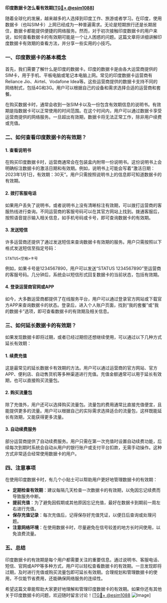 **印度数据卡怎么看有效期[[TG💪+ @esim1088](https://t.me/s/esim1088)]**

随着全球化的发展，越来越多的人选择到印度工作、旅游或者学习。在印度，使用数据卡（也叫SIM卡）上网已经成为一种普遍需求。无论是短期旅行还是长期居住，数据卡都能提供便捷的网络服务。然而，对于初次接触印度数据卡的用户来说，如何查看数据卡的有效期可能是一个让人困惑的问题。这篇文章将详细讲解印度数据卡有效期的查看方法，并分享一些实用的小技巧。

### 一、印度数据卡的基本概念

首先，我们需要了解什么是印度的数据卡。印度的数据卡是由各大运营商提供的SIM卡，用于手机、平板电脑或笔记本电脑上网。常见的印度数据卡运营商有Reliance Jio、Airtel、Vodafone Idea等。这些运营商提供的数据卡支持不同的网络制式，包括4G和3G。用户可以根据自己的设备和需求选择合适的运营商和套餐。

在购买数据卡时，通常会收到一张SIM卡以及一份包含有效期信息的说明书。有效期是指数据卡可以正常使用的时间范围。在这个时间内，用户可以通过数据卡享受运营商提供的网络服务。一旦超出有效期，数据卡将无法正常工作，除非用户续费或充值。

### 二、如何查看印度数据卡的有效期？

#### 1. 查看说明书

在购买印度数据卡时，运营商通常会在包装盒内附带一份说明书。这份说明书上会明确标注数据卡的激活日期和有效期。例如，说明书上可能会写着“激活日期：2023年1月1日，有效期：30天”。用户只需按照说明书上的信息即可知道数据卡的有效期。

#### 2. 拨打客服电话

如果用户丢失了说明书，或者说明书上没有清晰标注有效期，可以拨打运营商的客服热线进行查询。不同运营商的客服号码可以在其官方网站上找到。拨通客服后，按照语音提示输入相关信息，如手机号码或卡号，即可查询数据卡的有效期。

#### 3. 发送短信

许多运营商还提供了通过发送短信来查询数据卡有效期的服务。用户只需按照以下格式发送短信至指定号码：

```
STATUS<空格>卡号
```

例如，如果卡号是1234567890，用户可以发送“STATUS 1234567890”至运营商的客服号码。几分钟后，系统会以短信形式回复数据卡的当前状态，包括有效期。

#### 4. 登录运营商官网或APP

如今，大多数运营商都提供了在线服务平台，用户可以通过登录官方网站或下载官方APP来查询数据卡的状态。登录后，进入个人账户页面，找到“我的套餐”或“我的数据卡”选项，即可查看数据卡的有效期及相关信息。

### 三、如何延长数据卡的有效期？

如果发现数据卡即将过期，或者已经过期但还想继续使用，可以通过以下几种方式延长有效期：

#### 1. 续费充值

这是最常见的延长数据卡有效期的方法。用户可以通过运营商的官方网站、官方APP、便利店、自动售货机等多种渠道进行充值。充值金额通常可以用于延长有效期，也可以直接购买流量包。

#### 2. 购买流量包

除了充值外，用户还可以选择购买流量包。流量包的费用通常比直接充值便宜，且能提供更多的流量。用户可以根据自己的实际需求选择适合的流量包，这样既能延长有效期，又能获得更多流量。

#### 3. 自动续费服务

部分运营商提供了自动续费服务。用户只需在第一次充值时设置自动续费功能，后续每次到期时系统会自动从用户的银行账户或支付平台扣款，无需手动操作。这种方式非常适合经常使用数据卡的用户。

### 四、注意事项

在使用印度数据卡时，有几个小贴士可以帮助用户更好地管理数据卡的有效期：

- **定期检查有效期**：建议每隔几天检查一次数据卡的有效期，以免因忘记续费而导致服务中断。
- **提前充值**：为了避免因假期或其他原因忘记充值，最好在数据卡到期前一周左右进行充值。
- **保存充值记录**：每次充值后，记得保存好充值凭证，以便日后查询或处理问题。
- **注意网络环境**：在使用数据卡时，尽量避免在信号较差的地方长时间使用，以免浪费流量。

### 五、总结

印度数据卡的有效期是每个用户都需要关注的重要信息。通过说明书、客服电话、短信、官网或APP等多种方式，用户可以轻松查看数据卡的有效期。一旦发现即将过期，及时进行充值或购买流量包即可延长有效期。合理规划和管理数据卡的使用，不仅能节省费用，还能确保网络服务的连续性。

希望这篇文章能帮助大家更好地理解和管理印度数据卡的有效期。如果你还有其他关于印度数据卡的问题，欢迎随时留言讨论！[[TG💪+ @esim1088](https://t.me/s/esim1088) ![Image](https://i.postimg.cc/4NQfJmqS/Snipaste-2025-05-13-00-14-12.png)]